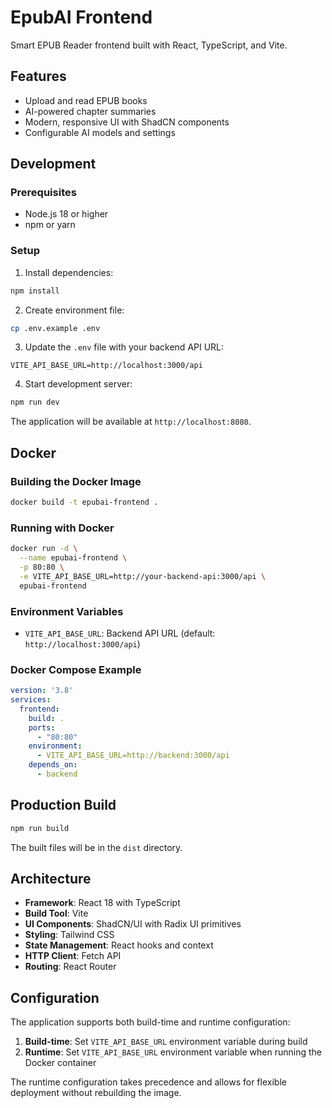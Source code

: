 # EpubAI Frontend

Smart EPUB Reader frontend built with React, TypeScript, and Vite.

## Features

- Upload and read EPUB books
- AI-powered chapter summaries
- Modern, responsive UI with ShadCN components
- Configurable AI models and settings

## Development

### Prerequisites

- Node.js 18 or higher
- npm or yarn

### Setup

1. Install dependencies:
```bash
npm install
```

2. Create environment file:
```bash
cp .env.example .env
```

3. Update the `.env` file with your backend API URL:
```
VITE_API_BASE_URL=http://localhost:3000/api
```

4. Start development server:
```bash
npm run dev
```

The application will be available at `http://localhost:8080`.

## Docker

### Building the Docker Image

```bash
docker build -t epubai-frontend .
```

### Running with Docker

```bash
docker run -d \
  --name epubai-frontend \
  -p 80:80 \
  -e VITE_API_BASE_URL=http://your-backend-api:3000/api \
  epubai-frontend
```

### Environment Variables

- `VITE_API_BASE_URL`: Backend API URL (default: `http://localhost:3000/api`)

### Docker Compose Example

```yaml
version: '3.8'
services:
  frontend:
    build: .
    ports:
      - "80:80"
    environment:
      - VITE_API_BASE_URL=http://backend:3000/api
    depends_on:
      - backend
```

## Production Build

```bash
npm run build
```

The built files will be in the `dist` directory.

## Architecture

- **Framework**: React 18 with TypeScript
- **Build Tool**: Vite
- **UI Components**: ShadCN/UI with Radix UI primitives
- **Styling**: Tailwind CSS
- **State Management**: React hooks and context
- **HTTP Client**: Fetch API
- **Routing**: React Router

## Configuration

The application supports both build-time and runtime configuration:

1. **Build-time**: Set `VITE_API_BASE_URL` environment variable during build
2. **Runtime**: Set `VITE_API_BASE_URL` environment variable when running the Docker container

The runtime configuration takes precedence and allows for flexible deployment without rebuilding the image.
